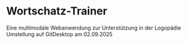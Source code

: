 # Wortschatz-Trainer
Eine multimodale Webanwendung zur Unterstützung in der Logopädie 
Umstellung auf GitDesktop am 02.09.2025
